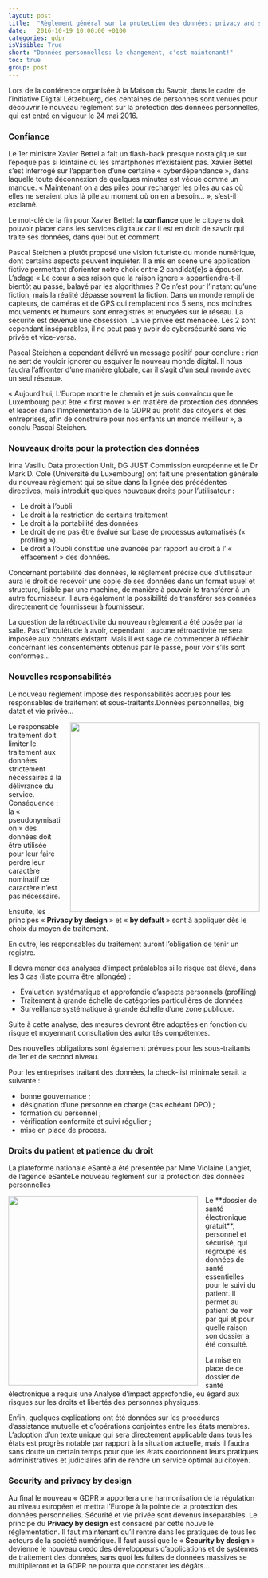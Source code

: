 ```yaml
---
layout: post
title:  "Règlement général sur la protection des données: privacy and security by design"
date:   2016-10-19 10:00:00 +0100
categories: gdpr
isVisible: True
short: "Données personnelles: le changement, c'est maintenant!"
toc: true
group: post
---
```

Lors de la conférence organisée à la Maison du Savoir, dans le cadre de l’initiative Digital Lëtzebuerg, des centaines de personnes sont venues pour découvrir le nouveau règlement sur la protection des données personnelles, qui est entré en vigueur le 24 mai 2016.

### Confiance
Le 1er ministre Xavier Bettel a fait un flash-back presque nostalgique sur l’époque pas si lointaine où les smartphones n’existaient pas. Xavier Bettel  s’est interrogé sur l’apparition d’une certaine « cyberdépendance », dans laquelle toute déconnexion de quelques minutes est vécue comme un manque. « Maintenant on a des piles pour recharger les piles au cas où elles ne seraient plus là pile au moment où on en a besoin… », s’est-il exclamé.

Le mot-clé de la fin pour Xavier Bettel: la **confiance** que le citoyens doit pouvoir placer dans les services digitaux car il est en droit de savoir qui traite ses données, dans quel but et comment.

Pascal Steichen a plutôt proposé une vision futuriste du monde numérique, dont certains aspects peuvent inquiéter. Il a mis en scène une application fictive permettant d’orienter notre choix entre 2 candidat(e)s à épouser. L’adage « Le cœur a ses raison que la raison ignore » appartiendra-t-il bientôt au passé, balayé par les algorithmes ? Ce n’est pour l’instant qu’une fiction, mais la réalité dépasse souvent la fiction. Dans un monde rempli de capteurs, de caméras et de GPS qui remplacent nos 5 sens, nos moindres mouvements et humeurs sont enregistrés et envoyées sur le réseau. La sécurité est devenue une obsession. La vie privée est menacée. Les 2 sont cependant inséparables, il ne peut pas y avoir de cybersécurité sans vie privée et vice-versa.

Pascal Steichen a cependant délivré un message positif pour conclure : rien ne sert de vouloir ignorer ou esquiver le nouveau monde digital. Il nous faudra l’affronter d’une manière globale, car il s’agit d’un seul monde avec un seul réseau».

« Aujourd’hui, L’Europe montre le chemin et je suis convaincu que le Luxembourg peut être « first mover » en matière de protection des données et leader dans l’implémentation de la GDPR au profit des citoyens et des entreprises, afin de construire pour nos enfants un monde meilleur », a conclu Pascal Steichen.

### Nouveaux droits pour la protection des données
Irina Vasiliu Data protection Unit, DG JUST Commission européenne et le Dr Mark D. Cole (Université du Luxembourg) ont fait une présentation générale du nouveau règlement qui se situe dans la lignée des précédentes directives, mais introduit quelques nouveaux droits pour l’utilisateur :

* Le droit à l’oubli
* Le droit à la restriction de certains traitement
* Le droit à la portabilité des données
* Le droit de ne pas être évalué sur base de processus automatisés (« profiling »).
* Le droit à l’oubli constitue une avancée par rapport au droit à l’ « effacement » des données.

Concernant portabilité des données, le règlement précise que d’utilisateur aura le droit de recevoir une copie de ses données dans un format usuel et structure, lisible par une machine, de manière à pouvoir le transférer à un autre fournisseur. Il aura également la possibilité de transférer ses données directement de fournisseur à fournisseur.

La question de la rétroactivité du nouveau règlement a été posée par la salle. Pas d’inquiétude à avoir, cependant : aucune rétroactivité ne sera imposée aux contrats existant.  Mais il est sage de commencer à réfléchir concernant les consentements obtenus par le passé, pour voir s’ils sont conformes…

### Nouvelles responsabilités
Le nouveau règlement impose des responsabilités accrues pour les responsables de traitement et sous-traitants.Données personnelles, big datat et vie privée...

<img class="img-border" src="{{ '/assets/img/201610/pascal-steichen-7.jpg' | relative_url }}" style="float:right; width:380px; margin-left: 15px;" />
Le responsable traitement doit limiter le traitement aux données strictement nécessaires à la délivrance du service. Conséquence : la « pseudonymisation » des données doit être utilisée pour leur faire perdre leur caractère nominatif ce caractère n’est pas nécessaire.

Ensuite, les principes « **Privacy by design** » et « **by default** » sont à appliquer dès le choix du moyen de traitement.

En outre, les responsables du traitement auront l’obligation de tenir un registre.

Il devra mener des analyses d’impact préalables si le risque est élevé, dans les 3 cas (liste pourra être allongée) :

* Évaluation systématique et approfondie d’aspects personnels (profiling)
* Traitement à grande échelle de catégories particulières de données
* Surveillance systématique à grande échelle d’une zone publique.

Suite à cette analyse, des mesures devront être adoptées en fonction du risque et moyennant consultation des autorités compétentes.

Des nouvelles obligations sont également prévues pour les sous-traitants de 1er et de second niveau.

Pour les entreprises traitant des données, la check-list minimale serait la suivante :

* bonne gouvernance ;
* désignation d’une personne en charge (cas échéant DPO) ;
* formation du personnel ;
* vérification conformité et suivi régulier ;
* mise en place de process.

### Droits du patient et patience du droit
La plateforme nationale eSanté a été présentée par Mme Violaine Langlet, de l’agence eSantéLe nouveau réglement sur la protection des données personnelles

<img class="img-border" src="{{ '/assets/img/201610/pascal-steichen-10.jpg' | relative_url }}" style="float:left; width:380px; margin-right: 15px;" />
Le **dossier de santé électronique gratuit**, personnel et sécurisé, qui regroupe les données de santé essentielles pour le suivi du patient. Il permet au patient de voir par qui et pour quelle raison son dossier a été consulté.

La mise en place de ce dossier de santé électronique a requis une Analyse d’impact approfondie, eu égard aux risques sur les droits et libertés des personnes physiques.

Enfin, quelques explications ont été données sur les procédures d’assistance mutuelle et d’opérations conjointes entre les états membres. L’adoption d’un texte unique qui sera directement applicable dans tous les états est progrès notable par rapport à la situation actuelle, mais il faudra sans doute un certain temps pour que les états coordonnent leurs pratiques administratives et judiciaires afin de rendre un service optimal au citoyen.

### Security and privacy by design
Au final le nouveau « GDPR » apportera une harmonisation de la régulation au niveau européen et mettra l’Europe à la pointe de la protection des données personnelles. Sécurité et vie privée sont devenus inséparables. Le principe du **Privacy by design** est consacré par cette nouvelle réglementation. Il faut maintenant qu’il rentre dans les pratiques de tous les acteurs de la société numérique. Il faut aussi que le « **Security by design** » devienne le nouveau credo des développeurs d’applications et de systèmes de traitement des données, sans quoi les fuites de données massives se multiplieront et la GDPR ne pourra que constater les dégâts…
